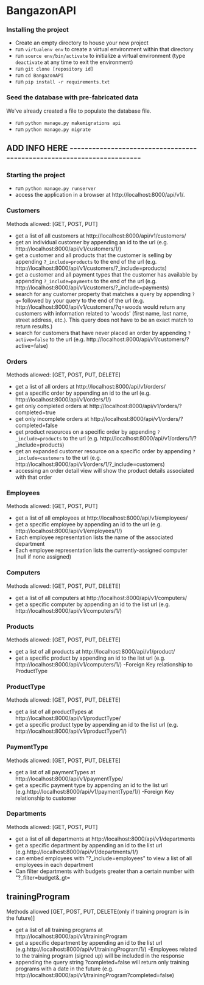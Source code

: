 # BangazonAPI

### Installing the project
- Create an empty directory to house your new project
- run `virtualenv env` to create a virtual environment within that directory
- run `source env/bin/activate` to initialize a virtual environment (type `deactivate` at any time to exit the environment)
- run `git clone [repository id]`
- run `cd BangazonAPI`
- run `pip install -r requirements.txt`

### Seed the database with pre-fabricated data
We've already created a file to populate the database file.
- run `python manage.py makemigrations api`
- run `python manage.py migrate`
## ADD INFO HERE ----------------------------------------------------------------------

### Starting the project
- run `python manage.py runserver`
- access the application in a browser at http://localhost:8000/api/v1/.

### Customers
Methods allowed: [GET, POST, PUT]

- get a list of all customers at http://localhost:8000/api/v1/customers/
- get an individual customer by appending an id to the url (e.g. http://localhost:8000/api/v1/customers/1/)
- get a customer and all products that the customer is selling by appending `?_include=products` to the end of the url (e.g. http://localhost:8000/api/v1/customers/?_include=products)
- get a customer and all payment types that the customer has available by appending `?_include=payments` to the end of the url (e.g. http://localhost:8000/api/v1/customers/?_include=payments)
- search for any customer property that matches a query by appending `?q=` followed by your query to the end of the url (e.g. http://localhost:8000/api/v1/customers/?q=woods would return any customers with information related to 'woods' (first name, last name, street address, etc.). This query does not have to be an exact match to return results.)
- search for customers that have never placed an order  by appending `?active=false` to the url (e.g. http://localhost:8000/api/v1/customers/?active=false)

### Orders
Methods allowed: [GET, POST, PUT, DELETE]

- get a list of all orders at http://localhost:8000/api/v1/orders/
- get a specific order by appending an id to the url (e.g. http://localhost:8000/api/v1/orders/1/)
- get only completed orders at http://localhost:8000/api/v1/orders/?completed=true
- get only incomplete orders at http://localhost:8000/api/v1/orders/?completed=false
- get product resources on a specific order by appending `?_include=products` to the url (e.g. http://localhost:8000/api/v1/orders/1/?_include=products)
- get an expanded customer resource on a specific order by appending `?_include=customers` to the url (e.g. http://localhost:8000/api/v1/orders/1/?_include=customers)
- accessing an order detail view will show the product details associated with that order

### Employees
Methods allowed: [GET, POST, PUT]

- get a list of all employees at http://localhost:8000/api/v1/employees/
- get a specific employee by appending an id to the url (e.g. http://localhost:8000/api/v1/employees/1/)
- Each employee representation lists the name of the associated department
- Each employee representation lists the currently-assigned computer (null if none assigned)

### Computers
Methods allowed: [GET, POST, PUT, DELETE]

- get a list of all computers at http://localhost:8000/api/v1/computers/
- get a specific computer by appending an id to the list url (e.g. http://localhost:8000/api/v1/computers/1/)


### Products
Methods allowed: [GET, POST, PUT, DELETE]

- get a list of all products at http://localhost:8000/api/v1/product/
- get a specific product by appending an id to the list url (e.g. http://localhost:8000/api/v1/computers/1/)
-Foreign Key relationship to ProductType

### ProductType
Methods allowed: [GET, POST, PUT, DELETE]

- get a list of all productTypes at http://localhost:8000/api/v1/productType/
- get a specific product type by appending an id to the list url (e.g. http://localhost:8000/api/v1/productType/1/)

### PaymentType
Methods allowed: [GET, POST, PUT, DELETE]

- get a list of all paymentTypes at http://localhost:8000/api/v1/paymentType/
- get a specific payment type by appending an id to the list url (e.g.http://localhost:8000/api/v1/paymentType/1/)
-Foreign Key relationship to customer

### Departments
Methods allowed: [GET, POST, PUT]

- get a list of all departments at http://localhost:8000/api/v1/departments
- get a specific department by appending an id to the list url (e.g.http://localhost:8000/api/v1/departments/1/)
- can embed employees with "?_include=employees" to view a list of all employees in each department
- Can filter departments with budgets greater than a certain number with "?_filter=budget&_gt=

## trainingProgram

Methods allowed [GET, POST, PUT, DELETE(only if training program is in the future)]

- get a list of all training programs at http://localhost:8000/api/v1/trainingProgram
- get a specific department by appending an id to the list url (e.g.http://localhost:8000/api/v1/trainingProgram/1/)
-Employees related to the training program (signed up) will be included in the response
- appending the query string ?completed=false will return only training programs with a date in the future (e.g. http://localhost:8000/api/v1/trainingProgram?completed=false)



